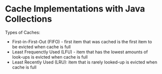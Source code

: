 # Cache Implementations with Java Collections

Types of Caches:
* First-in-First-Out (FIFO) - first item that was cached is the first item to be evicted when cache is full
* Least Frequenctly Used (LFU) - item that has the lowest amounts of look-ups is evicted when cache is full
* Least Recently Used (LRU): item that is rarely looked-up is evicted when cache is full